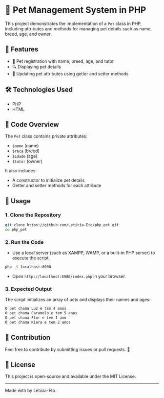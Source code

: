 # 🐶 Pet Management System in PHP

This project demonstrates the implementation of a `Pet` class in PHP, including attributes and methods for managing pet details such as name, breed, age, and owner.

## 🚀 Features

- 📝 Pet registration with name, breed, age, and tutor
- 🔍 Displaying pet details
- 🔄 Updating pet attributes using getter and setter methods

## 🛠️ Technologies Used

- PHP
- HTML

## 📜 Code Overview

The `Pet` class contains private attributes:
- `$nome` (name)
- `$raca` (breed)
- `$idade` (age)
- `$tutor` (owner)

It also includes:
- A constructor to initialize pet details
- Getter and setter methods for each attribute

## 📌 Usage

### 1. Clone the Repository
```bash
git clone https://github.com/Leticia-Eto/php_pet.git
cd php_pet
```

### 2. Run the Code
- Use a local server (such as XAMPP, WAMP, or a built-in PHP server) to execute the script.
```bash
php -S localhost:8000
```
- Open `http://localhost:8000/index.php` in your browser.

### 3. Expected Output
The script initializes an array of pets and displays their names and ages:
```bash
O pet chama Luz e tem 4 anos
O pet chama Caramelo e tem 5 anos
O pet chama Flor e tem 1 ano
O pet chama Kiara e tem 2 anos
```

## 📌 Contribution
Feel free to contribute by submitting issues or pull requests. 🚀

## 📜 License
This project is open-source and available under the MIT License.

---

Made with by Leticia-Eto.
